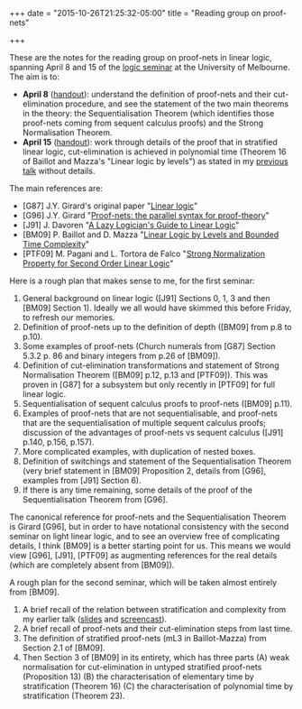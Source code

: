 +++
date = "2015-10-26T21:25:32-05:00"
title = "Reading group on proof-nets"

+++

These are the notes for the reading group on proof-nets in linear logic, spanning April 8 and 15 of the [logic seminar](http://blogs.unimelb.edu.au/logic/) at the University of Melbourne. The aim is to:

  * **April 8** ([handout](http://therisingsea.org/notes/logic-seminar-proofnets.pdf)): understand the definition of proof-nets and their cut-elimination procedure, and see the statement of the two main theorems in the theory: the Sequentialisation Theorem (which identifies those proof-nets coming from sequent calculus proofs) and the Strong Normalisation Theorem. 
  * **April 15** ([handout](http://therisingsea.org/notes/logic-seminar-proofnets2.pdf)): work through details of the proof that in stratified linear logic, cut-elimination is achieved in polynomial time (Theorem 16 of Baillot and Mazza's "Linear logic by levels") as stated in my [previous talk](http://therisingsea.org/notes/talk-stratifications.pdf) without details.
  
The main references are:

  * [G87] J.Y. Girard's original paper "[Linear logic](http://iml.univ-mrs.fr/~girard/linear.pdf)"
  * [G96] J.Y. Girard "[Proof-nets: the parallel syntax for proof-theory](http://iml.univ-mrs.fr/~girard/Proofnets.pdf.gz)"
  * [J91] J. Davoren "[A Lazy Logician's Guide to Linear Logic](https://blogs.unimelb.edu.au/logic/files/2015/11/Davoren-LLGLL-2cedcbe.pdf)"
  * [BM09] P. Baillot and D. Mazza "[Linear Logic by Levels and Bounded Time Complexity](http://arxiv.org/abs/0801.1253)"
  * [PTF09] M. Pagani and L. Tortora de Falco "[Strong Normalization Property for Second Order Linear Logic](http://www.pps.univ-paris-diderot.fr/~pagani/snllTCS-1.pdf)"
  
Here is a rough plan that makes sense to me, for the first seminar:

1. General background on linear logic ([J91] Sections 0, 1, 3 and then [BM09] Section 1). Ideally we all would have skimmed this before Friday, to refresh our memories.
2. Definition of proof-nets up to the definition of depth ([BM09] from p.8 to p.10).
3. Some examples of proof-nets (Church numerals from [G87] Section 5.3.2 p. 86 and binary integers from p.26 of [BM09]).
4. Definition of cut-elimination transformations and statement of Strong Normalisation Theorem ([BM09] p.12, p.13 and [PTF09]). This was proven in [G87] for a subsystem but only recently in [PTF09] for full linear logic.
5. Sequentialisation of sequent calculus proofs to proof-nets ([BM09] p.11).
6. Examples of proof-nets that are not sequentialisable, and proof-nets that are the sequentialisation of multiple sequent calculus proofs; discussion of the advantages of proof-nets vs sequent calculus ([J91] p.140, p.156, p.157).
7. More complicated examples, with duplication of nested boxes.
8. Definition of switchings and statement of the Sequentialisation Theorem (very brief statement in [BM09] Proposition 2, details from [G96], examples from [J91] Section 6).
9. If there is any time remaining, some details of the proof of the Sequentialisation Theorem from [G96].

The canonical reference for proof-nets and the Sequentialisation Theorem is Girard [G96], but in order to have notational consistency with the second seminar on light linear logic, and to see an overview free of complicating details, I think [BM09] is a better starting point for us. This means we would view [G96], [J91], [PTF09] as augmenting references for the real details (which are completely absent from [BM09]).

A rough plan for the second seminar, which will be taken almost entirely from [BM09].

1. A brief recall of the relation between stratification and complexity from my earlier talk ([slides](http://therisingsea.org/notes/talk-stratifications.pdf) and [screencast](https://vimeo.com/160036378)). 
2. A brief recall of proof-nets and their cut-elimination steps from last time.
3. The definition of stratified proof-nets (mL3 in Baillot-Mazza) from Section 2.1 of [BM09].
4. Then Section 3 of [BM09] in its entirety, which has three parts (A) weak normalisation for cut-elimination in untyped stratified proof-nets (Proposition 13) (B) the characterisation of elementary time by stratification (Theorem 16) (C) the characterisation of polynomial time by stratification (Theorem 23).